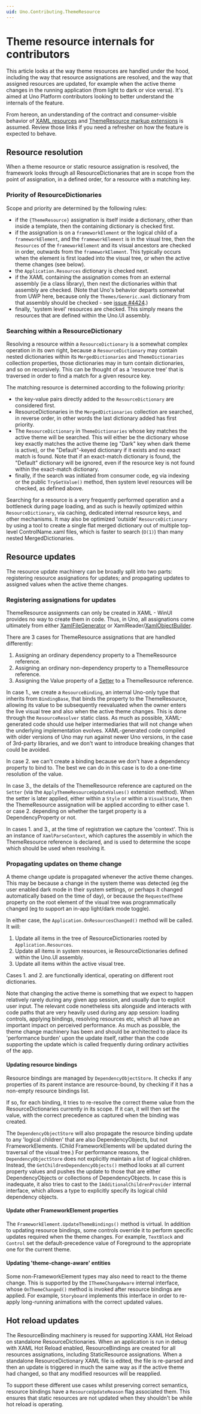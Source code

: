 ```yaml
---
uid: Uno.Contributing.ThemeResource
---
```


# Theme resource internals for contributors

This article looks at the way theme resources are handled under the hood, including the way that resource assignations are resolved, and the way that assigned resources are updated, for example when the active theme changes in the running application (from light to dark or vice versa). It's aimed at Uno Platform contributors looking to better understand the internals of the feature.

From hereon, an understanding of the contract and consumer-visible behavior of [XAML resources](https://docs.microsoft.com/en-us/windows/apps/design/style/xaml-resource-dictionary) and [ThemeResource markup extensions](https://docs.microsoft.com/en-us/windows/apps/design/style/xaml-theme-resources) is assumed. Review those links if you need a refresher on how the feature is expected to behave.

## Resource resolution

When a theme resource or static resource assignation is resolved, the framework looks through all ResourceDictionaries that are in scope from the point of assignation, in a defined order, for a resource with a matching key. 

### Priority of ResourceDictionaries

Scope and priority are determined by the following rules:

- if the `{ThemeResource}` assignation is itself inside a dictionary, other than inside a template, then the containing dictionary is checked first.
- if the assignation is on a `frameworkElement` or the logical child of a `frameworkElement`, and the `frameworkElement` is in the visual tree, then the `Resources` of the `frameworkElement` and its visual ancestors are checked in order, outwards from the `frameworkElement`. This typically occurs when the element is first loaded into the visual tree, or when the active theme changes (see below).
- the `Application.Resources` dictionary is checked next.
- if the XAML containing the assignation comes from an external assembly (ie a class library), then next the dictionaries within that assembly are checked. (Note that Uno's behavior departs somewhat from UWP here, because only the `Themes/Generic.xaml` dictionary from that assembly should be checked - see [issue #4424](https://github.com/unoplatform/uno/issues/4424).)
- finally, 'system level' resources are checked. This simply means the resources that are defined within the Uno.UI assembly.

### Searching within a ResourceDictionary

Resolving a resource within a `ResourceDictionary` is a somewhat complex operation in its own right, because a `ResourceDictionary` may contain nested dictionaries within its `MergedDictionaries` and `ThemeDictionaries` collection properties, those dictionaries may in turn contain dictionaries, and so on recursively. This can be thought of as a 'resource tree' that is traversed in order to find a match for a given resource key.

The matching resource is determined according to the following priority:

- the key-value pairs directly added to the `ResourceDictionary` are considered first.
- ResourceDictionaries in the `MergedDictionaries` collection are searched, in reverse order, in other words the last dictionary added has first priority.
- The `ResourceDictionary` in `ThemeDictionaries` whose key matches the active theme will be searched. This will either be the dictionary whose key exactly matches the active theme (eg "Dark" key when dark theme is active), or the "Default"-keyed dictionary if it exists and no exact match is found. Note that if an exact-match dictionary is found, the "Default" dictionary will be ignored, even if the resource key is not found within the exact-match dictionary.
- finally, if the search was initiated from consumer code, eg via indexing or the public `TryGetValue()` method, then system level resources will be checked, as defined above. 

Searching for a resource is a very frequently performed operation and a bottleneck during page loading, and as such is heavily optimized within `ResourceDictionary`, via caching, dedicated internal resource keys, and other mechanisms. It may also be optimized 'outside' `ResourceDictionary` by using a tool to create a single flat merged dictionary out of multiple top-level ControlName.xaml files, which is faster to search (`O(1)`) than many nested MergedDictionaries.

## Resource updates

The resource update machinery can be broadly split into two parts: registering resource assignations for updates; and propagating updates to assigned values when the active theme changes.

### Registering assignations for updates

ThemeResource assignments can only be created in XAML - WinUI provides no way to create them in code. Thus, in Uno, all assignations come ultimately from either [XamlFileGenerator](https://github.com/unoplatform/uno/blob/master/src/SourceGenerators/Uno.UI.SourceGenerators/XamlGenerator/XamlFileGenerator.cs) or XamlReader/[XamlObjectBuilder](https://github.com/unoplatform/uno/blob/master/src/Uno.UI/UI/Xaml/Markup/Reader/XamlObjectBuilder.cs).

There are 3 cases for ThemeResource assignations that are handled differently:

1. Assigning an ordinary dependency property to a ThemeResource reference.
2. Assigning an ordinary non-dependency property to a ThemeResource reference.
3. Assigning the Value property of a [Setter](https://docs.microsoft.com/uwp/api/windows.ui.xaml.setter) to a ThemeResource reference.

In case 1., we create a `ResourceBinding`, an internal Uno-only type that inherits from `BindingBase`, that binds the property to the ThemeResource, allowing its value to be subsequently reevaluated when the owner enters the live visual tree and also when the active theme changes. This is done through the `ResourceResolver` static class. As much as possible, XAML-generated code should use helper intermediaries that will not change when the underlying implementation evolves. XAML-generated code compiled with older versions of Uno may run against newer Uno versions, in the case of 3rd-party libraries, and we don't want to introduce breaking changes that could be avoided.

In case 2. we can't create a binding because we don't have a dependency property to bind to. The best we can do in this case is to do a one-time resolution of the value.

In case 3., the details of the ThemeResource reference are captured on the `Setter` (via the `ApplyThemeResourceUpdateValues()` extension method). When the setter is later applied, either within a `Style` or within a `VisualState`, then the ThemeResource assignation will be applied according to either case 1. or case 2. depending on whether the target property is a DependencyProperty or not. 

In cases 1. and 3., at the time of registration we capture the 'context'. This is an instance of `XamlParseContext`, which captures the assembly in which the ThemeResource reference is declared, and is used to determine the scope which should be used when resolving it.

### Propagating updates on theme change

A theme change update is propagated whenever the active theme changes. This may be because a change in the system theme was detected (eg the user enabled dark mode in their system settings, or perhaps it changed automatically based on the time of day), or because the `RequestedTheme` property on the root element of the visual tree was programmatically changed (eg to support an in-app light/dark mode toggle).

In either case, the `Application.OnResourcesChanged()` method will be called. It will:

1. Update all items in the tree of ResourceDictionaries rooted by `Application.Resources`.
2. Update all items in system resources, ie ResourceDictionaries defined within the Uno.UI assembly.
3. Update all items within the active visual tree.

Cases 1. and 2. are functionally identical, operating on different root dictionaries.

Note that changing the active theme is something that we expect to happen relatively rarely during any given app session, and usually due to explicit user input. The relevant code nonetheless sits alongside and interacts with code paths that are very heavily used during any app session: loading controls, applying bindings, resolving resources etc, which all have an important impact on perceived performance. As much as possible, the theme change machinery has been and should be architected to place its 'performance burden' upon the update itself, rather than the code supporting the update which is called frequently during ordinary activities of the app.

#### Updating resource bindings

Resource bindings are managed by `DependencyObjectStore`. It checks if any properties of its parent instance are resource-bound, by checking if it has a non-empty resource bindings list. 

If so, for each binding, it tries to re-resolve the correct theme value from the ResourceDictionaries currently in its scope. If it can, it will then set the value, with the correct precedence as captured when the binding was created.

The `DependencyObjectStore` will also propagate the resource binding update to any 'logical children' that are also DependencyObjects, but not FrameworkElements. (Child FrameworkElements will be updated during the traversal of the visual tree.) For performance reasons, the `DependencyObjectStore` does not explicitly maintain a list of logical children. Instead, the `GetChildrenDependencyObjects()` method looks at all current property values and pushes the update to those that are either DependencyObjects or collections of DependencyObjects. In case this is inadequate, it also tries to cast to the `IAdditionalChildrenProvider` internal interface, which allows a type to explicitly specify its logical child dependency objects.

#### Update other FrameworkElement properties

The `FrameworkElement.UpdateThemeBindings()` method is virtual. In addition to updating resource bindings, some controls override it to perform specific updates required when the theme changes. For example, `TextBlock` and `Control` set the default-precedence value of Foreground to the appropriate one for the current theme.

#### Updating 'theme-change-aware' entities

Some non-FrameworkElement types may also need to react to the theme change. This is supported by the `IThemeChangeAware` internal interface, whose `OnThemeChanged()` method is invoked after resource bindings are applied. For example, `Storyboard` implements this interface in order to re-apply long-running animations with the correct updated values.

## Hot reload updates

The ResourceBinding machinery is reused for supporting XAML Hot Reload on standalone ResourceDictionaries. When an application is run in debug with XAML Hot Reload enabled, ResourceBindings are created for all resources assignations, including StaticResource assignations. When a standalone ResourceDictionary XAML file is edited, the file is re-parsed and then an update is triggered in much the same way as if the active theme had changed, so that any modified resources will be reapplied.

To support these different use cases whilst preserving correct semantics, resource bindings have a `ResourceUpdateReason` flag associated them. This ensures that static resources are not updated when they shouldn't be while hot reload is operating.
